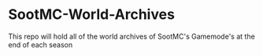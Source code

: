 # SootMC-World-Archives
This repo will hold all of the world archives of SootMC's Gamemode's at the end of each season
